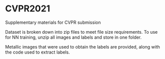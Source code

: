 # CVPR2021
Supplementary materials for CVPR submission

Dataset is broken down into zip files to meet file size requirements. To use for NN training, unzip all images and labels and store in one folder.

Metallic images that were used to obtain the labels are provided, along with the code used to extract labels. 
